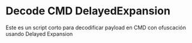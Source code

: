 # Decode CMD DelayedExpansion
Este es un script corto para decodificar payload en CMD con ofuscación usando Delayed Expansion
